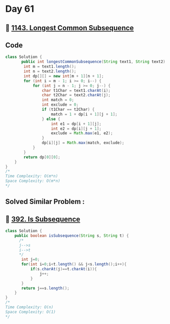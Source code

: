 # Day 61

## 🔗 [1143. Longest Common Subsequence](https://leetcode.com/problems/longest-common-subsequence/description/)

## Code

```java
class Solution {
       public int longestCommonSubsequence(String text1, String text2) {
        int m = text1.length();
        int n = text2.length();
        int dp[][] = new int[m + 1][n + 1];
        for (int i = m - 1; i >= 0; i--) {
            for (int j = n - 1; j >= 0; j--) {
                char t1Char = text1.charAt(i);
                char t2Char = text2.charAt(j);
                int match = 0;
                int exclude = 0;
                if (t1Char == t2Char) {
                    match = 1 + dp[i + 1][j + 1];
                } else {
                    int e1 = dp[i + 1][j];
                    int e2 = dp[i][j + 1];
                    exclude = Math.max(e1, e2);
                }
                dp[i][j] = Math.max(match, exclude);
            }
        }
        return dp[0][0];
    }
}
/*
Time Complexity: O(m*n)
Space Complexity: O(m*n)
*/
```

## Solved Similar Problem :
## 🔗 [392. Is Subsequence](https://leetcode.com/problems/is-subsequence/)


```java
class Solution {
    public boolean isSubsequence(String s, String t) {
      /*
      j-->s
      i-->t
      */
       int j=0;
       for(int i=0;i<t.length() && j<s.length();i++){
           if(s.charAt(j)==t.charAt(i)){
               j++;
           }
       }
       return j==s.length();
    }
}
/*
Time Complexity: O(n)
Space Complexity: O(1)
*/
```
